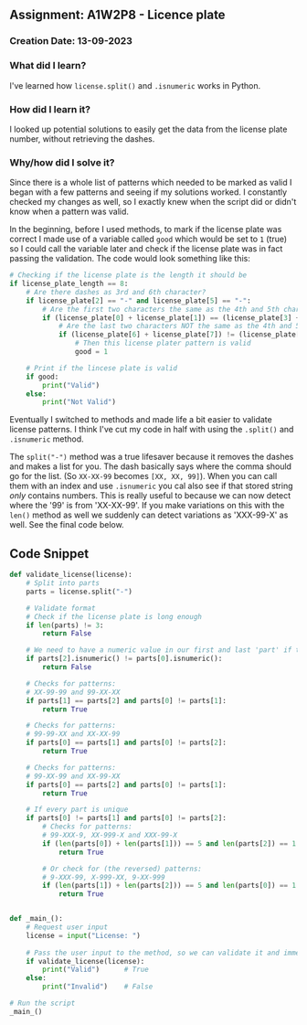 ## Assignment: A1W2P8 - Licence plate

### Creation Date: 13-09-2023

### What did I learn?
I've learned how `license.split()` and `.isnumeric` works in Python.

### How did I learn it?
I looked up potential solutions to easily get the data from the license plate number, without retrieving the dashes.

### Why/how did I solve it?
Since there is a whole list of patterns which needed to be marked as valid I began with a few patterns and seeing if my solutions worked. I constantly checked my changes as well, so I exactly knew when the script did or didn't know when a pattern was valid.

In the beginning, before I used methods, to mark if the license plate was correct I made use of a variable called `good` which would be set to `1` (true) so I could call the variable later and check if the license plate was in fact passing the validation.
The code would look something like this:

```python
# Checking if the license plate is the length it should be
if license_plate_length == 8:
    # Are there dashes as 3rd and 6th character?
    if license_plate[2] == "-" and license_plate[5] == "-":
        # Are the first two characters the same as the 4th and 5th character?
        if (license_plate[0] + license_plate[1]) == (license_plate[3] + license_plate[4]):
            # Are the last two characters NOT the same as the 4th and 5th character?
            if (license_plate[6] + license_plate[7]) != (license_plate[3] + license_plate[4]):
                # Then this license plater pattern is valid
                good = 1

    # Print if the lincese plate is valid
    if good:
        print("Valid")
    else:
        print("Not Valid")
```

Eventually I switched to methods and made life a bit easier to validate license patterns. I think I've cut my code in half with using the ``.split()`` and `.isnumeric` method.

The `split("-")` method was  a true lifesaver because it removes the dashes and makes a list for you. The dash basically says where the comma should go for the list. (So `XX-XX-99` becomes `[XX, XX, 99]`). When you can call them with an index and use `.isnumeric` you cal also see if that stored string *only* contains numbers. This is really useful to because we can now detect where the '99' is from 'XX-XX-99'. If you make variations on this with the `len()` method as well we suddenly can detect variations as 'XXX-99-X' as well.
See the final code below.

## Code Snippet
```python
def validate_license(license):
    # Split into parts
    parts = license.split("-")

    # Validate format
    # Check if the license plate is long enough
    if len(parts) != 3:
        return False

    # We need to have a numeric value in our first and last 'part' if there are any numerics
    if parts[2].isnumeric() != parts[0].isnumeric():
        return False

    # Checks for patterns:
    # XX-99-99 and 99-XX-XX
    if parts[1] == parts[2] and parts[0] != parts[1]:
        return True

    # Checks for patterns:
    # 99-99-XX and XX-XX-99
    if parts[0] == parts[1] and parts[0] != parts[2]:
        return True

    # Checks for patterns:
    # 99-XX-99 and XX-99-XX
    if parts[0] == parts[2] and parts[0] != parts[1]:
        return True

    # If every part is unique
    if parts[0] != parts[1] and parts[0] != parts[2]:
        # Checks for patterns:
        # 99-XXX-9, XX-999-X and XXX-99-X
        if (len(parts[0]) + len(parts[1])) == 5 and len(parts[2]) == 1:
            return True

        # Or check for (the reversed) patterns:
        # 9-XXX-99, X-999-XX, 9-XX-999
        if (len(parts[1]) + len(parts[2])) == 5 and len(parts[0]) == 1:
            return True


def _main_():
    # Request user input
    license = input("License: ")
    
    # Pass the user input to the method, so we can validate it and immediately check  if we get True or False back. 
    if validate_license(license):
        print("Valid")      # True
    else:
        print("Invalid")    # False

# Run the script
_main_() 
```